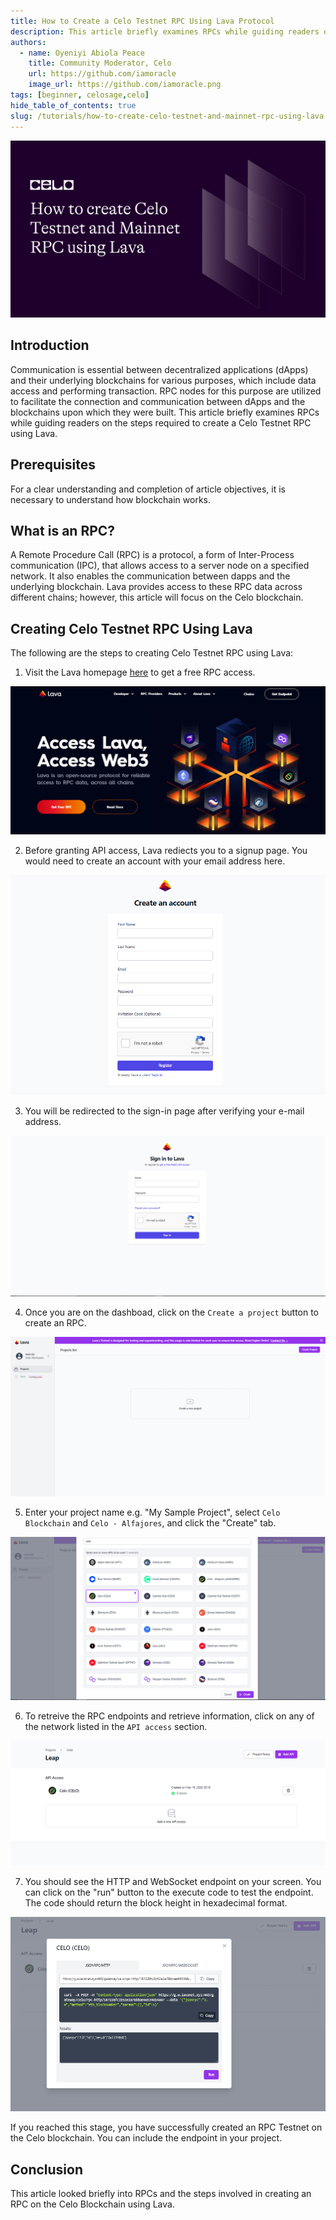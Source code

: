 ```yaml
---
title: How to Create a Celo Testnet RPC Using Lava Protocol
description: This article briefly examines RPCs while guiding readers on the steps required to create Celo Testnet and Mainnet RPCs using Lava.
authors:
  - name: Oyeniyi Abiola Peace
    title: Community Moderator, Celo
    url: https://github.com/iamoracle
    image_url: https://github.com/iamoracle.png
tags: [beginner, celosage,celo]
hide_table_of_contents: true
slug: /tutorials/how-to-create-celo-testnet-and-mainnet-rpc-using-lava
---
```


![header](../../src/data-tutorials/showcase/beginner/how-to-create-celo-testnet-and-mainnet-rpc-using-lava.png)

## Introduction

Communication is essential between decentralized applications (dApps) and their underlying blockchains for various purposes, which include data access and performing transaction. RPC nodes for this purpose are utilized to facilitate the connection and communication between dApps and the blockchains upon which they were built. This article briefly examines RPCs while guiding readers on the steps required to create a Celo Testnet RPC using Lava.

## Prerequisites

For a clear understanding and completion of article objectives, it is necessary to understand how blockchain works.

## What is an RPC?

A Remote Procedure Call (RPC) is a protocol, a form of Inter-Process communication (IPC), that allows access to a server node on a specified network. It also enables the communication between dapps and the underlying blockchain. Lava provides access to these RPC data across different chains; however, this article will focus on the Celo blockchain.

## Creating Celo Testnet RPC Using Lava

The following are the steps to creating Celo Testnet RPC using Lava:

1. Visit the Lava homepage [here](https://www.lavanet.xyz/) to get a free RPC access.

![lava hompage](./images/image3.png)

2. Before granting API access, Lava rediects you to a signup page. You would need to create an account with your email address here.

![sign up page](./images/image5.png)

3. You will be redirected to the sign-in page after verifying your e-mail address.

![sign in page](./images/image4.png)

4. Once you are on the dashboad, click on the `Create a project` button to create an RPC.

![create a project](./images/image7.png)

5. Enter your project name e.g. "My Sample Project", select `Celo Blockchain` and `Celo - Alfajores`, and click the "Create" tab.

![My Sample Project](./images/image6.png)

6. To retreive the RPC endpoints and retrieve information, click on any of the network listed in the `API access` section.

![RPC Endpoint](./images/image2.png)

7. You should see the HTTP and WebSocket endpoint on your screen. You can click on the "run" button to the execute code to test the endpoint. The code should return the block height in hexadecimal format.

![run](./images/image1.png)

If you reached this stage, you have successfully created an RPC Testnet on the Celo blockchain. You can include the endpoint in your project.

## Conclusion

This article looked briefly into RPCs and the steps involved in creating an RPC on the Celo Blockchain using Lava.
